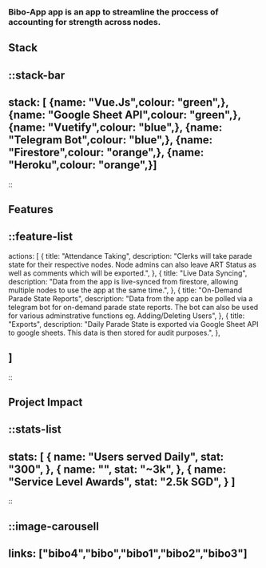 ### Bibo-App app is an app to streamline the proccess of accounting for strength across nodes.


## Stack
::stack-bar
---
stack: [
    {name: "Vue.Js",colour: "green",},
    {name: "Google Sheet API",colour: "green",},
    {name: "Vuetify",colour: "blue",},
    {name: "Telegram Bot",colour: "blue",},
    {name: "Firestore",colour: "orange",},
    {name: "Heroku",colour: "orange",}]
---
::

## Features
::feature-list
---
actions: [
  {
    title: "Attendance Taking",
    description: "Clerks will take parade state for their respective nodes. Node admins can also leave ART Status as well as comments which will be exported.",
  },
  {
    title: "Live Data Syncing",
    description: "Data from the app is live-synced from firestore, allowing multiple nodes to use the app at the same time.",
  },
  {
    title: "On-Demand Parade State Reports",
    description: "Data from the app can be polled via a telegram bot for on-demand parade state reports. The bot can also be used for various adminstrative functions eg. Adding/Deleting Users",
  },
  {
    title: "Exports",
    description: "Daily Parade State is exported via Google Sheet API to google sheets. This data is then stored for audit purposes.",
  },
  
]
---
::


## Project Impact

::stats-list
---
stats: [
    {
        name: "Users served Daily",
        stat: "300",
    },
    {
        name: "",
        stat: "~3k",
    },
    {
        name: "Service Level Awards",
        stat: "2.5k SGD",
    }
]
---
::


::image-carousell
---
links: ["bibo4","bibo","bibo1","bibo2","bibo3"]
---


